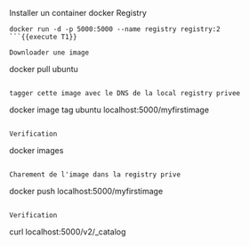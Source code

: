 Installer un container docker Registry 
```
docker run -d -p 5000:5000 --name registry registry:2
```{{execute T1}}

Downloader une image 
```
docker pull ubuntu
```{{execute T1}}

tagger cette image avec le DNS de la local registry privee
```
docker image tag ubuntu localhost:5000/myfirstimage
```{{execute T1}}

Verification  
```
docker images
```{{execute T1}}

Charement de l'image dans la registry prive 
```
docker push localhost:5000/myfirstimage
```{{execute T1}}

Verification 
```
curl localhost:5000/v2/_catalog 
```{{execute T1}}


